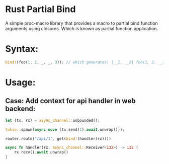 # Rust Partial Bind
A simple proc-macro library that provides a macro to partial bind function arguments using closures.
Which is known as partial function application.

# Syntax:
```rust
bind!(foo(1, 2, _, _, 3)); // which generates: |__1, __2| foo(1, 2, __1, __2, 3)
```

# Usage:
## Case: Add context for api handler in web backend:
```rust
let (tx, rx) = async_channel::unbounded();

tokio::spawn(async move {tx.send(1).await.unwrap()});

router.route("/api/1", get(bind!(handler(rx))))

async fn handler(rx: async_channel::Receiver<i32>) -> i32 {
    rx.recv().await.unwrap()
}
```
